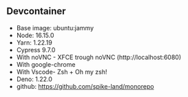 ## Devcontainer

- Base image: ubuntu:jammy
- Node: 16.15.0
- Yarn: 1.22.19
- Cypress 9.7.0
- With noVNC - XFCE trough noVNC (http://localhost:6080)
- With google-chrome
- With Vscode- Zsh + Oh my zsh!
- Deno: 1.22.0
- github: https://github.com/spike-land/monorepo
